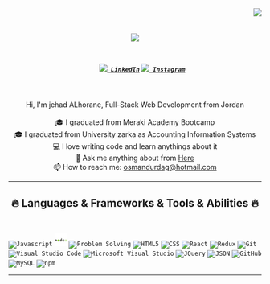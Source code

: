 <img align="right" src="https://visitor-badge.laobi.icu/badge?page_id=BahaAbuelwan">

<h1 align="center">
  <a href="https://git.io/typing-svg">
    <img src="https://readme-typing-svg.herokuapp.com/?lines=Hello,+There!+👋;This+is+Jehad ALhorane....;Nice+to+meet+you!&center=true&size=30">
  </a>
</h1>

<h5 align="center">
  <code>
    <a href="https://www.linkedin.com/in/bahaabuelwan/" title="LinkedIn Profile"><img width="22" src="image/linkedin.svg"> LinkedIn</a></code> 
  <code><a href="https://www.instagram.com/baha__abuelwan/" title="Instagram Profile"><img width="22" src="image/instagram.svg"> Instagram</a></code>
</h5>
<br>
<p align="center">
  Hi, I'm jehad ALhorane, Full-Stack Web Development from Jordan
  <br>

  <br>
  🎓 I graduated from Meraki Academy Bootcamp
  <br>
  🎓 I graduated from University zarka as Accounting Information Systems
  <br>
  💻 I love writing code and learn anythings about it
  <br>
  <!-- 📚 I’m currently learning how to build E-Commerce Website with Django
  <br> -->
  💬 Ask me anything about from <a href="https://github.com/BahaAbuelwan/BahaAbuelwan/issues" title="Issues">Here</a>
  <br>
  📫 How to reach me: <a href="mailto: baha.abuellwan@gmail.com">osmandurdag@hotmail.com</a>
</p>

<hr>
<h2 align="center">🔥 Languages & Frameworks & Tools & Abilities 🔥</h2>
<br>
<p align="center">
  
  <code><img title="Javascript" height="25" src="image/javascript.svg"></code>
  <code><img title="Node.js" height="25" src="https://github.com/devicons/devicon/blob/master/icons/nodejs/nodejs-original-wordmark.svg"></code>
  <code><img title="Problem Solving" height="25" src="image/problemSolving.png"></code>
  <code><img title="HTML5" height="25" src="image/html5.svg"></code>
  <code><img title="CSS" height="25" src="image/css.svg"></code>
  <code><img title="React" height="25" src="image/react-original.svg"></code>
  <code><img title="Redux" height="25" src="image/redux.svg"></code>
  <code><img title="Git" height="25" src="image/git-original.svg"></code>
  <code><img title="Visual Studio Code" height="25" src="image/vscode.png"></code>
  <code><img title="Microsoft Visual Studio" height="25" src="image/visualstudio.png"></code>
  <code><img title="JQuery" height="25" src="image/jquery-original.svg"></code>
  <code><img title="JSON" height="25" src="image/json.svg"></code>
  <code><img title="GitHub" height="25" src="image/github.svg"></code>
  <code><img title="MySQL" height="25" src="image/mysql.svg"></code>
  <code><img title="npm" height="25" src="image/npm.svg"></code>
  
</p>
<hr>

